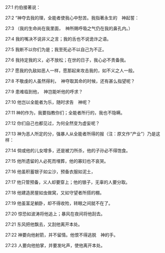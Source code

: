 <a id="1"></a>27:1  约伯接著说：  

<a id="2"></a>27:2  “神夺去我的理，全能者使我心中愁苦。我指著永生的　神起誓：  

<a id="3"></a>27:3  （我的生命尚在我里面，　神所赐呼吸之气仍在我的鼻孔内。）  

<a id="4"></a>27:4  我的嘴决不说非义之言；我的舌也不说诡诈之语。  

<a id="5"></a>27:5  我断不以你们为是；我至死必不以自己为不正。  

<a id="6"></a>27:6  我持定我的义，必不放松；在世的日子，我心必不责备我。  

<a id="7"></a>27:7  愿我的仇敌如恶人一样，愿那起来攻击我的，如不义之人一般。  

<a id="8"></a>27:8  不敬虔的人虽然得利，　神夺取其命的时候，还有甚么指望呢？  

<a id="9"></a>27:9  患难临到他，　神岂能听他的呼求？  

<a id="10"></a>27:10  他岂以全能者为乐，随时求告　神呢？  

<a id="11"></a>27:11  神的作为，我要指教你们；全能者所行的，我也不隐瞒。  

<a id="12"></a>27:12  你们自己也都见过，为何全然变为虚妄呢？  

<a id="13"></a>27:13  神为恶人所定的分，强暴人从全能者所得的报（注：原文作“产业”）乃是这样：  

<a id="14"></a>27:14  倘或他的儿女增多，还是被刀所杀，他的子孙必不得饱食。  

<a id="15"></a>27:15  他所遗留的人必死而埋葬，他的寡妇也不哀哭。  

<a id="16"></a>27:16  他虽积蓄银子如尘沙，预备衣服如泥土，  

<a id="17"></a>27:17  他只管预备，义人却要穿上；他的银子，无辜的人要分取。  

<a id="18"></a>27:18  他建造房屋如虫做窝，又如守望者所搭的棚。  

<a id="19"></a>27:19  他虽富足躺卧，却不得收殓，转眼之间就不在了。  

<a id="20"></a>27:20  惊恐如波涛将他追上；暴风在夜间将他刮去。  

<a id="21"></a>27:21  东风把他飘去，又刮他离开本处。  

<a id="22"></a>27:22  神要向他射箭，并不留情。他恨不得逃脱　神的手。  

<a id="23"></a>27:23  人要向他拍掌，并要发叱声，使他离开本处。  
